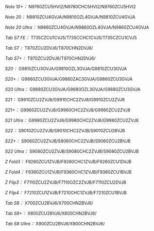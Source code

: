 *Note 10+：*
N9760ZCU5HVI2/N9760CHC5HVI2/N9760ZCU5HVI2

*Note 20：*
N9810ZCU4GVJA/N9810OZL4GVJA/N9810ZCU4GVJA

*Note 20 Ultra：*
N9860ZCU4GVJA/N9860OZL4GVJA/N9860ZCU4GVJA

*Tab S7 FE：*
T735CZCU1CVJ5/T735CCHC1CVJ5/T735CZCU1CVJ5

*Tab S7：*
T870ZCU2DVJ6/T870CHN2DVJ6/

*Tab S7+：*
T970ZCU2DVJ6/T970CHN2DVJ6/

*S20：*
G9810ZCU3GVJA/G9810OZL3GVJA/G9810ZCU3GVJA

*S20+：*
G9860ZCU3GVJA/G9860ZAC3GVJA/G9860ZCU3GVJA

*S20 Ultra：*
G9880ZCU3GVJA/G9880OZL3GVJA/G9880ZCU3GVJA

*S21：*
G9910ZCU2ZVJ8/G9910CHC2ZVJ8/G9910ZCU2ZVJ8

*S21+：*
G9960ZCU2ZVJ8/G9960CHC2ZVJ8/G9960ZCU2ZVJ8

*S21 Ultra：*
G9980ZCU2ZVJ8/G9980CHC2ZVJ8/G9980ZCU2ZVJ8

*S22：*
S9010ZCU2ZVJB/S9010CHC2ZVJB/S9010ZCU2BVJB

*S22+：*
S9060ZCU2ZVJB/S9060CHC2ZVJB/S9060ZCU2BVJB

*S22 Ultra：*
S9080ZCU2ZVJB/S9080CHC2ZVJB/S9080ZCU2BVJB

*Z Fold3：*
F9260ZCU1ZVJB/F9260CHC1ZVJB/F9260ZCU1DVJB

*Z Fold4：*
F9360ZCU1ZVJB/F9360CHC1ZVJB/F9360ZCU1BVJB

*Z Flip3：*
F7110ZCU2ZVJB/F7110OZC2ZVJB/F7110ZCU2DVJB

*Z Flip4：*
F7210ZCU1ZVJB/F7210CHC1ZVJB/F7210ZCU1BVJB

*Tab S8：*
X700ZCU2BVJ6/X700CHN2BVJ6/

*Tab S8+：*
X800ZCU2BVJ6/X800CHN2BVJ6/

*Tab S8 Ultra：*
X900ZCU2BVJ6/X900CHN2BVJ6/

